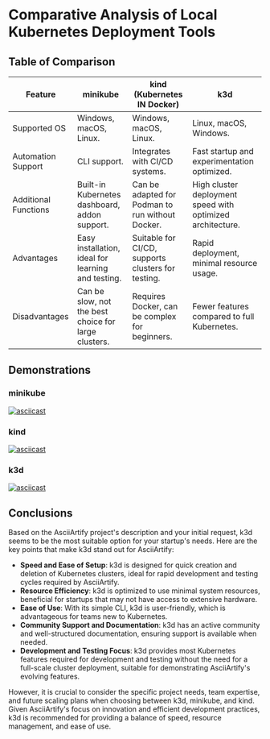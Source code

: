 
# Comparative Analysis of Local Kubernetes Deployment Tools

## Table of Comparison

| Feature | minikube | kind (Kubernetes IN Docker) | k3d |
|---------|----------|-----------------------------|-----|
| Supported OS | Windows, macOS, Linux. | Windows, macOS, Linux. | Linux, macOS, Windows. |
| Automation Support | CLI support. | Integrates with CI/CD systems. | Fast startup and experimentation optimized. |
| Additional Functions | Built-in Kubernetes dashboard, addon support. | Can be adapted for Podman to run without Docker. | High cluster deployment speed with optimized architecture. |
| Advantages | Easy installation, ideal for learning and testing. | Suitable for CI/CD, supports clusters for testing. | Rapid deployment, minimal resource usage. |
| Disadvantages | Can be slow, not the best choice for large clusters. | Requires Docker, can be complex for beginners. | Fewer features compared to full Kubernetes. |

## Demonstrations

### minikube
[![asciicast](https://asciinema.org/a/gn1sx47peTQCXapXjyiN7dQpg.svg)](https://asciinema.org/a/gn1sx47peTQCXapXjyiN7dQpg)

### kind
[![asciicast](https://asciinema.org/a/JWcgCpHMc2w0bE5SZuX1zUky4.svg)](https://asciinema.org/a/JWcgCpHMc2w0bE5SZuX1zUky4)

### k3d
[![asciicast](https://asciinema.org/a/MIAKGMZIdxmflIy6O7FvZbbFd.svg)](https://asciinema.org/a/MIAKGMZIdxmflIy6O7FvZbbFd)

## Conclusions

Based on the AsciiArtify project's description and your initial request, k3d seems to be the most suitable option for your startup's needs. Here are the key points that make k3d stand out for AsciiArtify:

- **Speed and Ease of Setup**: k3d is designed for quick creation and deletion of Kubernetes clusters, ideal for rapid development and testing cycles required by AsciiArtify.
- **Resource Efficiency**: k3d is optimized to use minimal system resources, beneficial for startups that may not have access to extensive hardware.
- **Ease of Use**: With its simple CLI, k3d is user-friendly, which is advantageous for teams new to Kubernetes.
- **Community Support and Documentation**: k3d has an active community and well-structured documentation, ensuring support is available when needed.
- **Development and Testing Focus**: k3d provides most Kubernetes features required for development and testing without the need for a full-scale cluster deployment, suitable for demonstrating AsciiArtify's evolving features.

However, it is crucial to consider the specific project needs, team expertise, and future scaling plans when choosing between k3d, minikube, and kind. Given AsciiArtify's focus on innovation and efficient development practices, k3d is recommended for providing a balance of speed, resource management, and ease of use.
